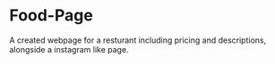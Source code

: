 # Food-Page
A created webpage for a resturant including pricing and descriptions, alongside a instagram like page.
